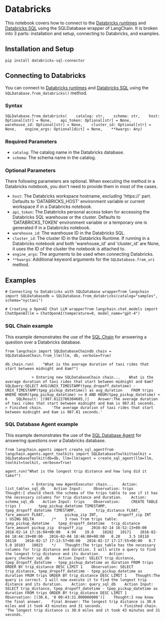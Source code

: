 Databricks
==========

This notebook covers how to connect to the [Databricks runtimes](https://docs.databricks.com/runtime/index.html) and [Databricks SQL](https://www.databricks.com/product/databricks-sql) using the SQLDatabase wrapper of LangChain. It is broken into 3 parts: installation and setup, connecting to Databricks, and examples.

Installation and Setup[​](#installation-and-setup "Direct link to Installation and Setup")
------------------------------------------------------------------------------------------

    pip install databricks-sql-connector

Connecting to Databricks[​](#connecting-to-databricks "Direct link to Connecting to Databricks")
------------------------------------------------------------------------------------------------

You can connect to [Databricks runtimes](https://docs.databricks.com/runtime/index.html) and [Databricks SQL](https://www.databricks.com/product/databricks-sql) using the `SQLDatabase.from_databricks()` method.

### Syntax[​](#syntax "Direct link to Syntax")

    SQLDatabase.from_databricks(    catalog: str,    schema: str,    host: Optional[str] = None,    api_token: Optional[str] = None,    warehouse_id: Optional[str] = None,    cluster_id: Optional[str] = None,    engine_args: Optional[dict] = None,    **kwargs: Any)

### Required Parameters[​](#required-parameters "Direct link to Required Parameters")

*   `catalog`: The catalog name in the Databricks database.
*   `schema`: The schema name in the catalog.

### Optional Parameters[​](#optional-parameters "Direct link to Optional Parameters")

There following parameters are optional. When executing the method in a Databricks notebook, you don't need to provide them in most of the cases.

*   `host`: The Databricks workspace hostname, excluding 'https://' part. Defaults to 'DATABRICKS\_HOST' environment variable or current workspace if in a Databricks notebook.
*   `api_token`: The Databricks personal access token for accessing the Databricks SQL warehouse or the cluster. Defaults to 'DATABRICKS\_TOKEN' environment variable or a temporary one is generated if in a Databricks notebook.
*   `warehouse_id`: The warehouse ID in the Databricks SQL.
*   `cluster_id`: The cluster ID in the Databricks Runtime. If running in a Databricks notebook and both 'warehouse\_id' and 'cluster\_id' are None, it uses the ID of the cluster the notebook is attached to.
*   `engine_args`: The arguments to be used when connecting Databricks.
*   `**kwargs`: Additional keyword arguments for the `SQLDatabase.from_uri` method.

Examples[​](#examples "Direct link to Examples")
------------------------------------------------

    # Connecting to Databricks with SQLDatabase wrapperfrom langchain import SQLDatabasedb = SQLDatabase.from_databricks(catalog="samples", schema="nyctaxi")

    # Creating a OpenAI Chat LLM wrapperfrom langchain.chat_models import ChatOpenAIllm = ChatOpenAI(temperature=0, model_name="gpt-4")

### SQL Chain example[​](#sql-chain-example "Direct link to SQL Chain example")

This example demonstrates the use of the [SQL Chain](https://python.langchain.com/en/latest/modules/chains/examples/sqlite.html) for answering a question over a Databricks database.

    from langchain import SQLDatabaseChaindb_chain = SQLDatabaseChain.from_llm(llm, db, verbose=True)

    db_chain.run(    "What is the average duration of taxi rides that start between midnight and 6am?")

                > Entering new SQLDatabaseChain chain...    What is the average duration of taxi rides that start between midnight and 6am?    SQLQuery:SELECT AVG(UNIX_TIMESTAMP(tpep_dropoff_datetime) - UNIX_TIMESTAMP(tpep_pickup_datetime)) as avg_duration    FROM trips    WHERE HOUR(tpep_pickup_datetime) >= 0 AND HOUR(tpep_pickup_datetime) < 6    SQLResult: [(987.8122786304605,)]    Answer:The average duration of taxi rides that start between midnight and 6am is 987.81 seconds.    > Finished chain.    'The average duration of taxi rides that start between midnight and 6am is 987.81 seconds.'

### SQL Database Agent example[​](#sql-database-agent-example "Direct link to SQL Database Agent example")

This example demonstrates the use of the [SQL Database Agent](/docs/modules/agents/toolkits/sql_database.html) for answering questions over a Databricks database.

    from langchain.agents import create_sql_agentfrom langchain.agents.agent_toolkits import SQLDatabaseToolkittoolkit = SQLDatabaseToolkit(db=db, llm=llm)agent = create_sql_agent(llm=llm, toolkit=toolkit, verbose=True)

    agent.run("What is the longest trip distance and how long did it take?")

                > Entering new AgentExecutor chain...    Action: list_tables_sql_db    Action Input:     Observation: trips    Thought:I should check the schema of the trips table to see if it has the necessary columns for trip distance and duration.    Action: schema_sql_db    Action Input: trips    Observation:     CREATE TABLE trips (        tpep_pickup_datetime TIMESTAMP,         tpep_dropoff_datetime TIMESTAMP,         trip_distance FLOAT,         fare_amount FLOAT,         pickup_zip INT,         dropoff_zip INT    ) USING DELTA        /*    3 rows from trips table:    tpep_pickup_datetime    tpep_dropoff_datetime   trip_distance   fare_amount pickup_zip  dropoff_zip    2016-02-14 16:52:13+00:00   2016-02-14 17:16:04+00:00   4.94    19.0    10282   10171    2016-02-04 18:44:19+00:00   2016-02-04 18:46:00+00:00   0.28    3.5 10110   10110    2016-02-17 17:13:57+00:00   2016-02-17 17:17:55+00:00   0.7 5.0 10103   10023    */    Thought:The trips table has the necessary columns for trip distance and duration. I will write a query to find the longest trip distance and its duration.    Action: query_checker_sql_db    Action Input: SELECT trip_distance, tpep_dropoff_datetime - tpep_pickup_datetime as duration FROM trips ORDER BY trip_distance DESC LIMIT 1    Observation: SELECT trip_distance, tpep_dropoff_datetime - tpep_pickup_datetime as duration FROM trips ORDER BY trip_distance DESC LIMIT 1    Thought:The query is correct. I will now execute it to find the longest trip distance and its duration.    Action: query_sql_db    Action Input: SELECT trip_distance, tpep_dropoff_datetime - tpep_pickup_datetime as duration FROM trips ORDER BY trip_distance DESC LIMIT 1    Observation: [(30.6, '0 00:43:31.000000000')]    Thought:I now know the final answer.    Final Answer: The longest trip distance is 30.6 miles and it took 43 minutes and 31 seconds.        > Finished chain.    'The longest trip distance is 30.6 miles and it took 43 minutes and 31 seconds.'